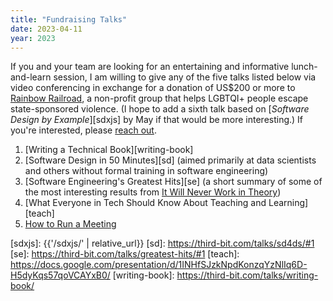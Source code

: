 ```yaml
---
title: "Fundraising Talks"
date: 2023-04-11
year: 2023
---
```


If you and your team are looking for an entertaining and informative lunch-and-learn session,
I am willing to give any of the five talks listed below via video conferencing
in exchange for a donation of US$200 or more to [Rainbow Railroad][rr],
a non-profit group that helps LGBTQI+ people escape state-sponsored violence.
(I hope to add a sixth talk based on [*Software Design by Example*][sdxjs] by May
if that would be more interesting.)
If you're interested,
please [reach out](mailto:{{site.author.email}}).

1.  [Writing a Technical Book][writing-book]
2.  [Software Design in 50 Minutes][sd]
    (aimed primarily at data scientists and others without formal training in software engineering)
3.  [Software Engineering's Greatest Hits][se]
    (a short summary of some of the most interesting results from [It Will Never Work in Theory][nwit])
4.  [What Everyone in Tech Should Know About Teaching and Learning][teach]
5.  [How to Run a Meeting][meeting]

[meeting]: https://docs.google.com/presentation/d/1HSdgVQjq0d3UYh-aA4uWHXxYYpySn_xXwfn_M4Ms8Ts/
[nwit]: https://neverworkintheory.org/
[rr]: https://www.rainbowrailroad.org/
[sdxjs]: {{'/sdxjs/' | relative_url}}
[sd]: https://third-bit.com/talks/sd4ds/#1
[se]: https://third-bit.com/talks/greatest-hits/#1
[teach]: https://docs.google.com/presentation/d/1INHfSJzkNpdKonzqYzNlIq6D-H5dyKqs57qoVCAYxB0/
[writing-book]: https://third-bit.com/talks/writing-book/
